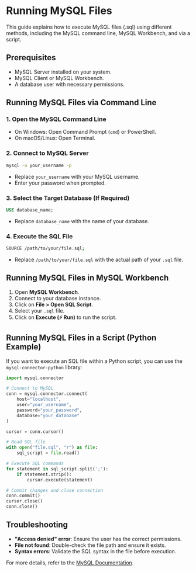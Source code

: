 # Running MySQL Files

This guide explains how to execute MySQL files (.sql) using different methods, including the MySQL command line, MySQL Workbench, and via a script.

## Prerequisites
- MySQL Server installed on your system.
- MySQL Client or MySQL Workbench.
- A database user with necessary permissions.

## Running MySQL Files via Command Line

### 1. Open the MySQL Command Line
- On Windows: Open Command Prompt (`cmd`) or PowerShell.
- On macOS/Linux: Open Terminal.

### 2. Connect to MySQL Server
```sh
mysql -u your_username -p
```
- Replace `your_username` with your MySQL username.
- Enter your password when prompted.

### 3. Select the Target Database (If Required)
```sql
USE database_name;
```
- Replace `database_name` with the name of your database.

### 4. Execute the SQL File
```sh
SOURCE /path/to/your/file.sql;
```
- Replace `/path/to/your/file.sql` with the actual path of your `.sql` file.

## Running MySQL Files in MySQL Workbench

1. Open **MySQL Workbench**.
2. Connect to your database instance.
3. Click on **File > Open SQL Script**.
4. Select your `.sql` file.
5. Click on **Execute (⚡ Run)** to run the script.

## Running MySQL Files in a Script (Python Example)
If you want to execute an SQL file within a Python script, you can use the `mysql-connector-python` library:

```python
import mysql.connector

# Connect to MySQL
conn = mysql.connector.connect(
    host="localhost",
    user="your_username",
    password="your_password",
    database="your_database"
)

cursor = conn.cursor()

# Read SQL file
with open("file.sql", "r") as file:
    sql_script = file.read()

# Execute SQL commands
for statement in sql_script.split(';'):
    if statement.strip():
        cursor.execute(statement)

# Commit changes and close connection
conn.commit()
cursor.close()
conn.close()
```

## Troubleshooting
- **"Access denied" error**: Ensure the user has the correct permissions.
- **File not found**: Double-check the file path and ensure it exists.
- **Syntax errors**: Validate the SQL syntax in the file before execution.

For more details, refer to the [MySQL Documentation](https://dev.mysql.com/doc/).

